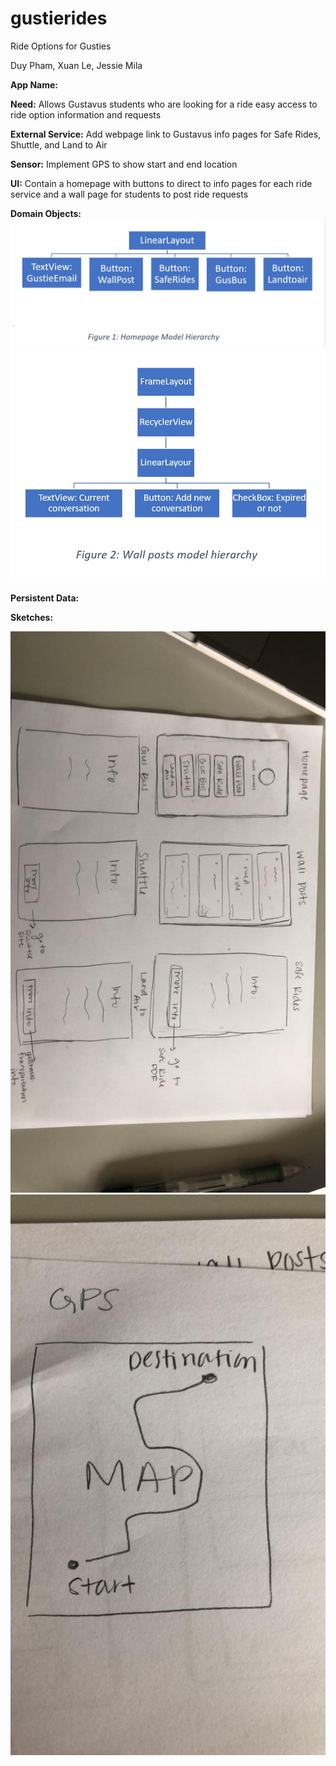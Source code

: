 # gustierides
Ride Options for Gusties

Duy Pham, Xuan Le, Jessie Mila

**App Name:**

**Need:** Allows Gustavus students who are looking for a ride easy access to ride
option information and requests

**External Service:** Add webpage link to Gustavus info pages for Safe Rides, Shuttle, and
Land to Air

**Sensor:** Implement GPS to show start and end location

**UI:** Contain a homepage with buttons to direct to info pages for each ride service and
a wall page for students to post ride requests

**Domain Objects:**
![](figure1.jpg)
![](figure2.jpg)

**Persistent Data:**

**Sketches:**


![](pic.jpg)
![](pic2.jpg)
